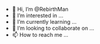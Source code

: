 - 👋 Hi, I’m @RebirthMan
- 👀 I’m interested in ...
- 🌱 I’m currently learning ...
- 💞️ I’m looking to collaborate on ...
- 📫 How to reach me ...

<!---
RebirthMan/RebirthMan is a ✨ special ✨ repository because its `README.md` (this file) appears on your GitHub profile.
You can click the Preview link to take a look at your changes.
--->
